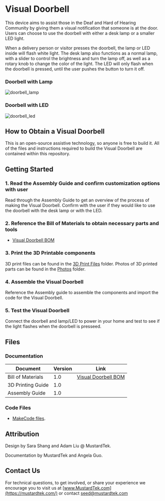 # Visual Doorbell
This device aims to assist those in the Deaf and Hard of Hearing Community by giving them a visual notification that someone is at the door. Users can choose to use the doorbell with either a desk lamp or a smaller LED light. 

When a delivery person or visitor presses the doorbell, the lamp or LED inside will flash white light. The desk lamp also functions as a normal lamp, with a slider to control the brightness and turn the lamp off, as well as a rotary knob to change the color of the light. The LED will only flash when the doorbell is pressed, until the user pushes the button to turn it off. 


### Doorbell with Lamp

![doorbell_lamp](https://github.com/MustardTek/visual-doorbell-jacdac/assets/135696572/9fd03793-0f9b-4a4b-832f-39ed13be748c)

### Doorbell with LED
![doorbell_led](https://github.com/MustardTek/visual-doorbell-jacdac/assets/135696572/652ce8fe-c903-43d6-b96e-365c62ae0a42)

## How to Obtain a Visual Doorbell

This is an open-source assistive technology, so anyone is free to build it. All of the files and instructions required to build the Visual Doorbell are contained within this repository. 


## Getting Started

### 1. Read the Assembly Guide and confirm customization options with user
Read through the Assembly Guide to get an overview of the process of making the Visual Doorbell. Confirm with the user if they would like to use the doorbell with the desk lamp or with the LED.

### 2. Reference the Bill of Materials to obtain necessary parts and tools
 - [Visual Doorbell BOM](https://github.com/MustardTek/visual-doorbell-jacdac/blob/main/Documentation/Visual%20Doorbell%20BOM.xlsx)

### 3. Print the 3D Printable components

3D print files can be found in the [3D Print Files](https://github.com/MustardTek/visual-doorbell-jacdac/tree/main/3D%20Print%20Files) folder. Photos of 3D printed parts can be found in the [Photos](https://github.com/MustardTek/visual-doorbell-jacdac/tree/main/Photos) folder.

### 4. Assemble the Visual Doorbell

Reference the Assembly guide to assemble the components and import the code for the Visual Doorbell.

### 5. Test the Visual Doorbell
Connect the doorbell and lamp/LED to power in your home and test to see if the light flashes when the doorbell is presseed. 

## Files
### Documentation
| Document             | Version | Link |
|----------------------|---------|------|
| Bill of Materials    | 1.0     | [Visual Doorbell BOM](https://github.com/MustardTek/visual-doorbell-jacdac/blob/main/Documentation/Visual%20Doorbell%20BOM.xlsx)|
| 3D Printing Guide    | 1.0     |  |
| Assembly Guide       | 1.0     |  |

### Code Files
 - [MakeCode files](https://github.com/MustardTek/visual-doorbell-jacdac/tree/main/Code%20Files). 

## Attribution

Design by Sara Shang and Adam Liu @ MustardTek. 

Documentation by MustardTek and Angela Guo. 



## Contact Us

For technical questions, to get involved, or share your experience we encourage you to visit us at [www.MustardTek.com](https://mustardtek.com/) or contact seed@mustardtek.com
